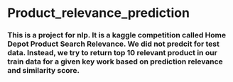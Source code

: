 # Product_relevance_prediction

### This is a project for nlp. It is a kaggle competition called Home Depot Product Search Relevance. We did not predcit for test data. Instead, we try to return top 10 relevant product in our train data for a given key work based on prediction relevance and similarity score.
